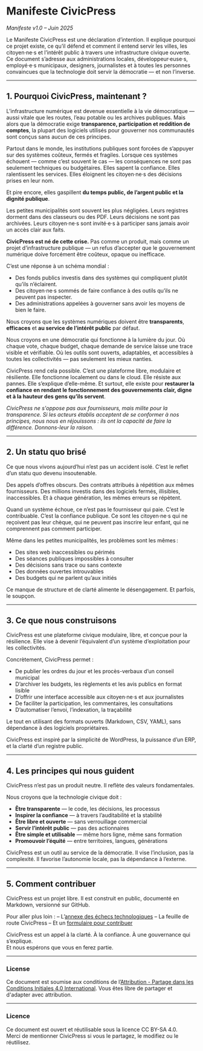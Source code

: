 # Manifeste CivicPress

_Manifeste v1.0 – Juin 2025_

Le Manifeste CivicPress est une déclaration d’intention. Il explique pourquoi ce projet existe, ce qu’il défend et comment il entend servir les villes, les citoyen·ne·s et l’intérêt public à travers une infrastructure civique ouverte. Ce document s’adresse aux administrations locales, développeur·euse·s, employé·e·s municipaux, designers, journalistes et à toutes les personnes convaincues que la technologie doit servir la démocratie — et non l’inverse.

---

## 1. Pourquoi CivicPress, maintenant ?

L’infrastructure numérique est devenue essentielle à la vie démocratique — aussi vitale que les routes, l’eau potable ou les archives publiques. Mais alors que la démocratie exige **transparence, participation et reddition de comptes**, la plupart des logiciels utilisés pour gouverner nos communautés sont conçus sans aucun de ces principes.

Partout dans le monde, les institutions publiques sont forcées de s’appuyer sur des systèmes coûteux, fermés et fragiles. Lorsque ces systèmes échouent — comme c’est souvent le cas — les conséquences ne sont pas seulement techniques ou budgétaires. Elles sapent la confiance. Elles ralentissent les services. Elles éloignent les citoyen·ne·s des décisions prises en leur nom.

Et pire encore, elles gaspillent **du temps public, de l’argent public et la dignité publique**.

Les petites municipalités sont souvent les plus négligées. Leurs registres dorment dans des classeurs ou des PDF. Leurs décisions ne sont pas archivées. Leurs citoyen·ne·s sont invité·e·s à participer sans jamais avoir un accès clair aux faits.

**CivicPress est né de cette crise.**
Pas comme un produit, mais comme un projet d’infrastructure publique — un refus d’accepter que le gouvernement numérique doive forcément être coûteux, opaque ou inefficace.

C’est une réponse à un schéma mondial :

- Des fonds publics investis dans des systèmes qui compliquent plutôt qu’ils n’éclairent.
- Des citoyen·ne·s sommés de faire confiance à des outils qu’ils ne peuvent pas inspecter.
- Des administrations appelées à gouverner sans avoir les moyens de bien le faire.

Nous croyons que les systèmes numériques doivent être **transparents**, **efficaces** et **au service de l’intérêt public** par défaut.

Nous croyons en une démocratie qui fonctionne à la lumière du jour.
Où chaque vote, chaque budget, chaque demande de service laisse une trace visible et vérifiable.
Où les outils sont ouverts, adaptables, et accessibles à toutes les collectivités — pas seulement les mieux nanties.

CivicPress rend cela possible.
C’est une plateforme libre, modulaire et résiliente.
Elle fonctionne localement ou dans le cloud. Elle résiste aux pannes. Elle s’explique d’elle-même.
Et surtout, elle existe pour **restaurer la confiance en rendant le fonctionnement des gouvernements clair, digne et à la hauteur des gens qu’ils servent**.

_CivicPress ne s'oppose pas aux fournisseurs, mais milite pour la transparence. Si les acteurs établis acceptent de se conformer à nos principes, nous nous en réjouissons : ils ont la capacité de faire la différence. Donnons-leur la raison._

---

## 2. Un statu quo brisé

Ce que nous vivons aujourd’hui n’est pas un accident isolé. C’est le reflet d’un statu quo devenu insoutenable.

Des appels d’offres obscurs. Des contrats attribués à répétition aux mêmes fournisseurs. Des millions investis dans des logiciels fermés, illisibles, inaccessibles. Et à chaque génération, les mêmes erreurs se répètent.

Quand un système échoue, ce n’est pas le fournisseur qui paie. C’est le contribuable. C’est la confiance publique. Ce sont les citoyen·ne·s qui ne reçoivent pas leur chèque, qui ne peuvent pas inscrire leur enfant, qui ne comprennent pas comment participer.

Même dans les petites municipalités, les problèmes sont les mêmes :

- Des sites web inaccessibles ou périmés
- Des séances publiques impossibles à consulter
- Des décisions sans trace ou sans contexte
- Des données ouvertes introuvables
- Des budgets qui ne parlent qu’aux initiés

Ce manque de structure et de clarté alimente le désengagement. Et parfois, le soupçon.

---

## 3. Ce que nous construisons

CivicPress est une plateforme civique modulaire, libre, et conçue pour la résilience. Elle vise à devenir l’équivalent d’un système d’exploitation pour les collectivités.

Concrètement, CivicPress permet :

- De publier les ordres du jour et les procès-verbaux d’un conseil municipal
- D’archiver les budgets, les règlements et les avis publics en format lisible
- D’offrir une interface accessible aux citoyen·ne·s et aux journalistes
- De faciliter la participation, les commentaires, les consultations
- D’automatiser l’envoi, l’indexation, la traçabilité

Le tout en utilisant des formats ouverts (Markdown, CSV, YAML), sans dépendance à des logiciels propriétaires.

CivicPress est inspiré par la simplicité de WordPress, la puissance d’un ERP, et la clarté d’un registre public.

---

## 4. Les principes qui nous guident

CivicPress n’est pas un produit neutre. Il reflète des valeurs fondamentales.

Nous croyons que la technologie civique doit :

- **Être transparente** — le code, les décisions, les processus
- **Inspirer la confiance** — à travers l’auditabilité et la stabilité
- **Être libre et ouverte** — sans verrouillage commercial
- **Servir l’intérêt public** — pas des actionnaires
- **Être simple et utilisable** — même hors ligne, même sans formation
- **Promouvoir l’équité** — entre territoires, langues, générations

CivicPress est un outil au service de la démocratie. Il vise l’inclusion, pas la complexité. Il favorise l’autonomie locale, pas la dépendance à l’externe.

---

## 5. Comment contribuer

CivicPress est un projet libre. Il est construit en public, documenté en Markdown, versionné sur GitHub.

Pour aller plus loin :
– L’[annexe des échecs technologiques](appendix-failures.fr.md)
– La feuille de route CivicPress
– Et un [formulaire pour contribuer](https://tally.so/r/w4YKxo)

CivicPress est un appel à la clarté. À la confiance. À une gouvernance qui s’explique.  
Et nous espérons que vous en ferez partie.

---

### License

Ce document est soumise aux conditions de l’[Attribution - Partage dans les Conditions Initiales 4.0 International](https://creativecommons.org/licenses/by-sa/4.0/deed.fr). Vous êtes libre de partager et d'adapter avec attribution.

---

### Licence

Ce document est ouvert et réutilisable sous la licence CC BY-SA 4.0.  
Merci de mentionner CivicPress si vous le partagez, le modifiez ou le réutilisez.